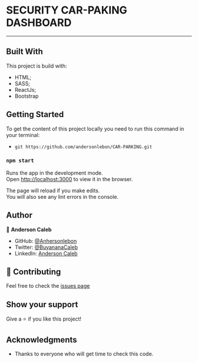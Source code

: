 # SECURITY CAR-PAKING DASHBOARD

*** 

## Built With

This project is build with:

- HTML;
- SASS;
- ReactJs;
- Bootstrap

## Getting Started

To get the content of this project locally you need to run this command in your terminal:

- `git https://github.com/andersonlebon/CAR-PARKING.git`


### `npm start`

Runs the app in the development mode.\
Open [http://localhost:3000](http://localhost:3000) to view it in the browser.

The page will reload if you make edits.\
You will also see any lint errors in the console.


## Author

👤 **Anderson Caleb**

- GitHub: [@Anhersonlebon](https://github.com/andersonlebon)
- Twitter: [@BuyananaCaleb](https://twitter.com/BuyananaCaleb)
- LinkedIn: [Anderson Caleb](https://www.linkedin.com/in/anderson-caleb-915343209/)

## :handshake: Contributing

Feel free to check the [issues page](https://github.com/andersonlebon/CAR-PARKING/issues)

## Show your support

Give a :star: if you like this project!

## Acknowledgments

- Thanks to everyone who will get time to check this code.

